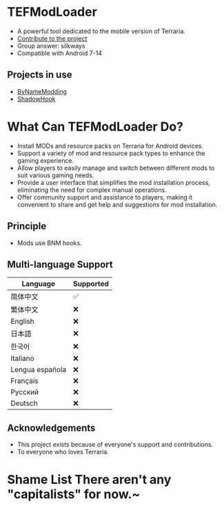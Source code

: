 # TEFModLoader

* A powerful tool dedicated to the mobile version of Terraria.
* [Contribute to the project](http://qm.qq.com/cgi-bin/qm/qr?_wv=1027&k=4_FgF6B2vAHURKYQeM-iU3hgXgLa5yao&authKey=uVaNXW3raKeD3M6lx9RryVaH0xC6hRsxfklNoYYB1FMIeOLlEChlrfD%2FbW9TsRkC&noverify=0&group_code=960014110)
* Group answer: silkways
* Compatible with Android 7-14

## Projects in use

* [ByNameModding](https://github.com/ByNameModding/BNM-Android)
* [ShadowHook](https://github.com/bytedance/android-inline-hook)

# What Can TEFModLoader Do?

* Install MODs and resource packs on Terraria for Android devices.
* Support a variety of mod and resource pack types to enhance the gaming experience.
* Allow players to easily manage and switch between different mods to suit various gaming needs.
* Provide a user interface that simplifies the mod installation process, eliminating the need for complex manual operations.
* Offer community support and assistance to players, making it convenient to share and get help and suggestions for mod installation.

## Principle

* Mods use BNM hooks.

## Multi-language Support


| Language         | Supported |
| ---------------- | --------- |
| 简体中文         | ✅️      |
| 繁体中文         | ❌        |
| English          | ❌        |
| 日本語           | ❌        |
| 한국어           | ❌        |
| Italiano         | ❌        |
| Lengua española | ❌        |
| Français        | ❌        |
| Русский   | ❌        |
| Deutsch          | ❌        |

## Acknowledgements

* This project exists because of everyone's support and contributions.
* To everyone who loves Terraria.

# Shame List  There aren't any "capitalists" for now.~
